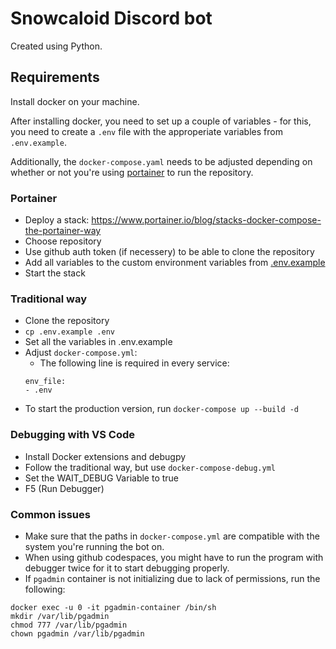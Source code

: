 # Snowcaloid Discord bot

Created using Python.

## Requirements

Install docker on your machine.

After installing docker, you need to set up a couple of variables - for this, you need to create a `.env` file with the approperiate variables from `.env.example`.

Additionally, the `docker-compose.yaml` needs to be adjusted depending on whether or not you're using [portainer](https://www.portainer.io/) to run the repository.

### Portainer

* Deploy a stack: https://www.portainer.io/blog/stacks-docker-compose-the-portainer-way
* Choose repository
* Use github auth token (if necessery) to be able to clone the repository
* Add all variables to the custom environment variables from [.env.example](.env.example)
* Start the stack

### Traditional way

* Clone the repository
* `cp .env.example .env`
* Set all the variables in .env.example
* Adjust `docker-compose.yml`:
  * The following line is required in every service:
  ```
  env_file:
  - .env
  ```
* To start the production version, run `docker-compose up --build -d`

### Debugging with VS Code

* Install Docker extensions and debugpy
* Follow the traditional way, but use `docker-compose-debug.yml`
* Set the WAIT_DEBUG Variable to true
* F5 (Run Debugger)

### Common issues

* Make sure that the paths in `docker-compose.yml` are compatible with the system you're running the bot on.
* When using github codespaces, you might have to run the program with debugger twice for it to start debugging properly.
* If `pgadmin` container is not initializing due to lack of permissions, run the following:
```
docker exec -u 0 -it pgadmin-container /bin/sh
mkdir /var/lib/pgadmin
chmod 777 /var/lib/pgadmin
chown pgadmin /var/lib/pgadmin
```